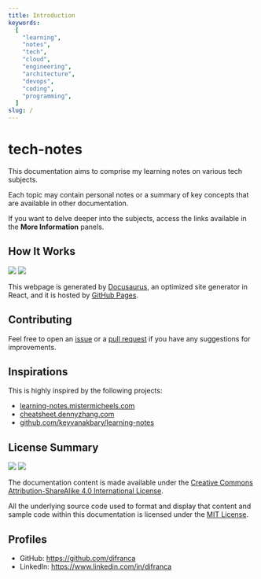 ```yaml
---
title: Introduction
keywords:
  [
    "learning",
    "notes",
    "tech",
    "cloud",
    "engineering",
    "architecture",
    "devops",
    "coding",
    "programming",
  ]
slug: /
---
```


# tech-notes

This documentation aims to comprise my learning notes on various tech subjects.

Each topic may contain personal notes or a summary of key concepts that are available in other documentation.

If you want to delve deeper into the subjects, access the links available in the **More Information** panels.

## How It Works

[![](https://img.shields.io/badge/Powered%20By-docusaurus-darkgreen?style=flat-square)](https://docusaurus.io) [![](https://img.shields.io/badge/Powered%20By-GitHub%20Pages-black?style=flat-square&logo=github&&logoColor=white)](https://pages.github.com)

This webpage is generated by [Docusaurus](https://docusaurus.io), an optimized site generator in React, and it is hosted by [GitHub Pages](https://pages.github.com).

## Contributing

Feel free to open an [issue](https://github.com/difranca/difranca.github.io/issues) or a [pull request](https://github.com/difranca/difranca.github.io/pulls) if you have any suggestions for improvements.

## Inspirations

This is highly inspired by the following projects:

- [learning-notes.mistermicheels.com](https://learning-notes.mistermicheels.com)
- [cheatsheet.dennyzhang.com](https://cheatsheet.dennyzhang.com)
- [github.com/keyvanakbary/learning-notes](https://github.com/keyvanakbary/learning-notes)

## License Summary

[![](https://img.shields.io/badge/License-CC%20BY--SA-lightgrey?style=flat-square&logo=creativecommons&&logoColor=white)](https://creativecommons.org/licenses/by-sa/4.0/) [![](https://img.shields.io/badge/License-MIT-red?style=flat-square)](https://mit-license.org)

The documentation content is made available under the [Creative Commons Attribution-ShareAlike 4.0 International License](https://creativecommons.org/licenses/by-sa/4.0/).

All the underlying source code used to format and display that content and sample code within this documentation is licensed under the [MIT License](https://mit-license.org).

## Profiles

- GitHub: https://github.com/difranca
- LinkedIn: https://www.linkedin.com/in/difranca
